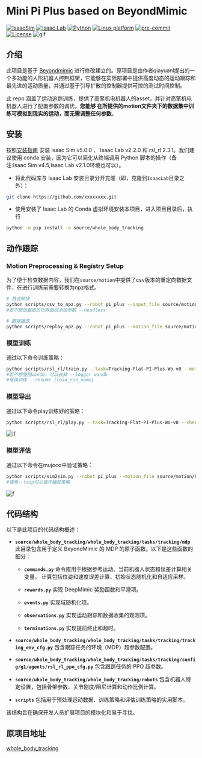 # Mini Pi Plus based on BeyondMimic 

[![IsaacSim](https://img.shields.io/badge/IsaacSim-5.0.0-silver.svg)](https://docs.isaacsim.omniverse.nvidia.com/5.0.0/installation/download.html)
[![Isaac Lab](https://img.shields.io/badge/IsaacLab-2.2.0-silver)](https://isaac-sim.github.io/IsaacLab/v2.2.0/index.html)
[![Python](https://img.shields.io/badge/python-3.11-blue.svg)](https://docs.python.org/3/whatsnew/3.11.html)
[![Linux platform](https://img.shields.io/badge/platform-linux--64-orange.svg)](https://releases.ubuntu.com/20.04/)
[![pre-commit](https://img.shields.io/badge/pre--commit-enabled-brightgreen?logo=pre-commit&logoColor=white)](https://pre-commit.com/)
[![License](https://img.shields.io/badge/license-MIT-yellow.svg)](https://opensource.org/license/mit)
![gif](https://github.com/Daily-study-HT/bydmimic_publish/blob/main/gif/6363667a0f27da450e1059a30c2b274b.gif)
## 介绍

此项目是基于 [Beyondmimic](https://github.com/HybridRobotics/whole_body_tracking) 进行修改建立的。原项目是由作者qiayuanl提出的一个多功能的人形机器人控制框架，它能够在实际部署中提供高度动态的运动跟踪和最先进的运动质量，并通过基于引导扩散的控制器提供可控的测试时间控制。

此 repo 涵盖了运动追踪训练，提供了高擎机电机器人的asset，并针对高擎机电机器人进行了配置参数的调优。**您能够
在所提供的motion文件夹下的数据集中训练可模拟到现实的运动，而无需调整任何参数**。

## 安装

按照[安装指南](https://isaac-sim.github.io/IsaacLab/main/source/setup/installation/index.html) 安装 Isaac Sim v5.0.0 、 Isaac Lab v2.2.0 和 rsl_rl 2.3.1。我们建议使用 conda 安装，因为它可以简化从终端调用 Python 脚本的操作（备注:Isaac Sim v4.5,Isaac Lab v2.1.0环境也可以）。

- 将此代码库与 Isaac Lab 安装目录分开克隆（即，克隆到`IsaacLab`目录之外）：

```bash
git clone https://github.com/xxxxxxxx.git
```

- 使用安装了 Isaac Lab 的 Conda 虚拟环境安装本项目，进入项目目录后，执行

```bash
python -m pip install -e source/whole_body_tracking
```

## 动作跟踪

### Motion Preprocessing & Registry Setup

为了便于检查数据内容，我们在`source/motion`中提供了csv版本的重定向数据文件，在进行训练前需要转换为npz格式。

```bash
# 格式转换
python scripts/csv_to_npz.py --robot pi_plus --input_file source/motion/hightorque/pi_plus/csv/pi_plus_right_big_kick_cut.csv --input_fps 30 --output_name source/motion/hightorque/pi_plus/npz/{motion_name}
#若不想加载图形化界面则添加参数 --headless

# 数据播放
python scripts/replay_npz.py --robot pi_plus --motion_file source/motion/hightorque/pi_plus/npz/{motion_name}.npz 
```

### 模型训练

通过以下命令训练策略：

```bash
python scripts/rsl_rl/train.py --task=Tracking-Flat-PI-Plus-Wo-v0 --motion_file source/motion/hightorque/pi_plus/npz/{motion_name}.npz --headless --log_project_name pi_plus_beyondmimic
#若不想使用wandb，可以去掉 --logger wandb
#继续训练 --resume {load_run_name}
```
### 模型导出

通过以下命令play训练好的策略：
```bash
python scripts/rsl_rl/play.py --task=Tracking-Flat-PI-Plus-Wo-v0 --checkpoint {logs_path_to}/model_xxx.pt --num_envs=1 --motion_file source/motion/hightorque/pi_plus/npz/{motion_name}.npz
```
![if](https://github.com/Daily-study-HT/bydmimic_publish/blob/main/gif/e7faf89fbdbf87cf909bbf81ceeb1a7f.gif)

### 模型评估

通过以下命令在mujoco中验证策略：

```bash
python scripts/sim2sim.py --robot pi_plus --motion_file source/motion/hightorque/pi_plus/npz/{motion_name}.npz --xml_path source/whole_body_tracking/whole_body_tracking/assets/hightorque/pi_plus/mjcf/pi_20dof.xml --policy_path {logs_path_to}/exported/{model_xxx}.onnx --save_json --loop
#使用--loop可以循环播放策略
```
![f](https://github.com/Daily-study-HT/bydmimic_publish/blob/main/gif/de78f3ab232911f9a93e936cb5463164.gif)
## 代码结构

以下是此项目的代码结构概述：

- **`source/whole_body_tracking/whole_body_tracking/tasks/tracking/mdp`**
  此目录包含用于定义 BeyondMimic 的 MDP 的原子函数。以下是这些函数的细分：
    - **`commands.py`**
      命令库用于根据参考运动、当前机器人状态和误差计算相关变量。
      计算包括位姿和速度误差计算、初始状态随机化和自适应采样。

    - **`rewards.py`**
      实现 DeepMimic 奖励函数和平滑项。

    - **`events.py`**
      实现域随机化项。

    - **`observations.py`**
      实现运动跟踪和数据收集的观测项。

    - **`terminations.py`**
      实现提前终止和超时。

- **`source/whole_body_tracking/whole_body_tracking/tasks/tracking/tracking_env_cfg.py`**
  包含跟踪任务的环境（MDP）超参数配置。

- **`source/whole_body_tracking/whole_body_tracking/tasks/tracking/config/g1/agents/rsl_rl_ppo_cfg.py`**
  包含跟踪任务的 PPO 超参数。

- **`source/whole_body_tracking/whole_body_tracking/robots`**
  包含机器人特定设置，包括骨架参数、关节刚度/阻尼计算和动作比例计算。

- **`scripts`**
  包括用于预处理运动数据、训练策略和评估训练策略的实用脚本。

该结构旨在确保开发人员扩展项目的模块化和易于寻找。


## 原项目地址
[whole_body_tracking](https://github.com/HybridRobotics/whole_body_tracking)
